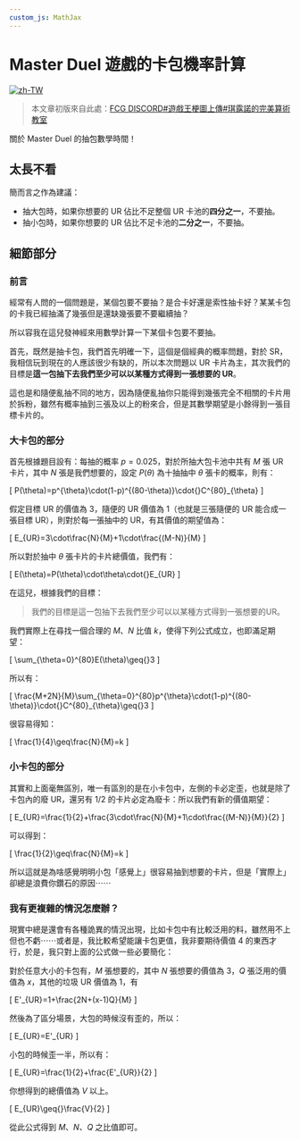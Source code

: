 ```yaml
---
custom_js: MathJax
---
```


# Master Duel 遊戲的卡包機率計算

[![zh-TW](https://img.shields.io/badge/lang-zh--TW-brightgreen)](./zh-TW)

> 本文章初版來自此處：[FCG DISCORD#遊戲王梗圖上傳#琪露諾的完美算術教室](https://ptb.discord.com/channels/850666650641760276/1207446811766300742/1207446816119853076)

關於 Master Duel 的抽包數學時間！

## 太長不看

簡而言之作為建議：

- 抽大包時，如果你想要的 UR 佔比不足整個 UR 卡池的**四分之一**，不要抽。
- 抽小包時，如果你想要的 UR 佔比不足卡池的**二分之一**，不要抽。

## 細節部分

### 前言

經常有人問的一個問題是，某個包要不要抽？是合卡好還是索性抽卡好？某某卡包的卡我已經抽滿了幾張但是還缺幾張要不要繼續抽？

所以容我在這兒發神經來用數學計算一下某個卡包要不要抽。

首先，既然是抽卡包，我們首先明確一下，這個是個經典的概率問題，對於 SR，我相信玩到現在的人應該很少有缺的，所以本次問題以 UR 卡片為主，其次我們的目標是**這一包抽下去我們至少可以以某種方式得到一張想要的 UR**。

這也是和隨便亂抽不同的地方，因為隨便亂抽你只能得到幾張完全不相關的卡片用於拆粉，雖然有概率抽到三張及以上的粉來合，但是其數學期望是小餘得到一張目標卡片的。

### 大卡包的部分

首先根據題目設有：每抽的概率 $p=0.025$，對於所抽大包卡池中共有 $M$ 張 UR 卡片，其中 $N$ 張是我們想要的，設定 $P(\theta)$ 為十抽抽中 $\theta$ 張卡的概率，則有：

\[
P(\theta)=p^{\theta}\cdot(1-p)^{(80-\theta)}\cdot{}C^{80}_{\theta}
\]

假定目標 UR 的價值為 3，隨便的 UR 價值為 1（也就是三張隨便的 UR 能合成一張目標 UR），則對於每一張抽中的 UR，有其價值的期望值為：

\[
E_{UR}=3\cdot\frac{N}{M}+1\cdot\frac{(M-N)}{M}
\]

所以對於抽中 $\theta$ 張卡片的卡片總價值，我們有：

\[
E(\theta)=P(\theta)\cdot\theta\cdot{}E_{UR}
\]

在這兒，根據我們的目標：

> 我們的目標是這一包抽下去我們至少可以以某種方式得到一張想要的UR。

我們實際上在尋找一個合理的 $M$、$N$ 比值 $k$，使得下列公式成立，也即滿足期望：

\[
\sum_{\theta=0}^{80}E(\theta)\geq{}3
\]

所以有：

\[
\frac{M+2N}{M}\sum_{\theta=0}^{80}p^{\theta}\cdot(1-p)^{(80-\theta)}\cdot{}C^{80}_{\theta}\geq{}3
\]

很容易得知：

\[
\frac{1}{4}\geq\frac{N}{M}=k
\]

### 小卡包的部分

其實和上面毫無區別，唯一有區別的是在小卡包中，左側的卡必定歪，也就是除了卡包內的廢 UR，還另有 $1/2$ 的卡片必定為廢卡：所以我們有新的價值期望：

\[
E_{UR}=\frac{1}{2}+\frac{3\cdot\frac{N}{M}+1\cdot\frac{(M-N)}{M}}{2}
\]

可以得到：

\[
\frac{1}{2}\geq\frac{N}{M}=k
\]

所以這就是為啥感覺明明小包「感覺上」很容易抽到想要的卡片，但是「實際上」卻總是浪費你鑽石的原因⋯⋯

### 我有更複雜的情況怎麼辦？

現實中總是還會有各種詭異的情況出現，比如卡包中有比較泛用的料，雖然用不上但也不虧⋯⋯或者是，我比較希望能讓卡包更值，我非要期待價值 4 的東西才行，於是，我只對上面的公式做一些必要簡化：

對於任意大小的卡包有，$M$ 張想要的，其中 $N$ 張想要的價值為 3，$Q$ 張泛用的價值為 $x$，其他的垃圾 UR 價值為 1，有

\[
E'_{UR}=1+\frac{2N+(x-1)Q}{M}
\]

然後為了區分場景，大包的時候沒有歪的，所以：

\[
E_{UR}=E'_{UR}
\]

小包的時候歪一半，所以有：

\[
E_{UR}=\frac{1}{2}+\frac{E'_{UR}}{2}
\]

你想得到的總價值為 $V$ 以上。

\[
E_{UR}\geq{}\frac{V}{2}
\]

從此公式得到 $M$、$N$、$Q$ 之比值即可。
